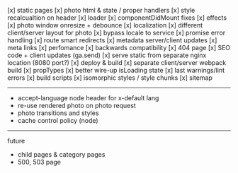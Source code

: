 [x] static pages
[x] photo html & state / proper handlers
[x] style recalcualtion on header
[x] loader
[x] componentDidMount fixes
[x] effects
[x] photo window onresize + debounce
[x] localization
[x] different client/server layout for photo
[x] bypass locale to service
[x] promise error handling
[x] route smart redirects
[x] metadata server/client updates
[x] meta links
[x] perfomance
[x] backwards compatibility
[x] 404 page
[x] SEO code + client updates (ga.send)
[x] serve static from separate nginx location (8080 port?)
[x] deploy & build
[x] separate client/server webpack build
[x] propTypes
[x] better wire-up isLoading state
[x] last warnings/lint errors
[x] build scripts
[x] isomorphic styles / style chunks
[x] sitemap

-----------------------------

- accept-language node header for x-default lang
- re-use rendered photo on photo request
- photo transitions and styles
- cache control policy (node)

-----------------------------
future
- child pages & category pages
- 500, 503 page

